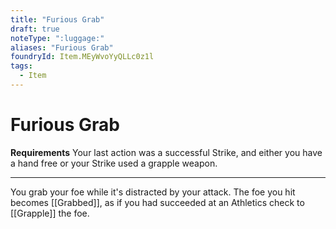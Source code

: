 ```yaml
---
title: "Furious Grab"
draft: true
noteType: ":luggage:"
aliases: "Furious Grab"
foundryId: Item.MEyWvoYyQLLc0z1l
tags:
  - Item
---
```


# Furious Grab

**Requirements** Your last action was a successful Strike, and either you have a hand free or your Strike used a grapple weapon.

* * *

You grab your foe while it's distracted by your attack. The foe you hit becomes [[Grabbed]], as if you had succeeded at an Athletics check to [[Grapple]] the foe.
